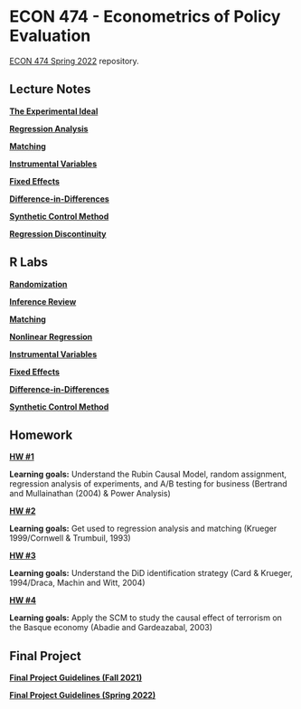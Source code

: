 # ECON 474 - Econometrics of Policy Evaluation

[ECON 474 Spring 2022](https://guerramarcelino.github.io/econ474/) repository.

## Lecture Notes

[**The Experimental Ideal**](https://guerramarcelino.github.io/Econ474/Lectures/Lec1/lec1#1)

[**Regression Analysis**](https://guerramarcelino.github.io/Econ474/Lectures/Lec2/lec2#1)

[**Matching**](https://guerramarcelino.github.io/Econ474/Lectures/Lec3/lec3#1)

[**Instrumental Variables**](https://guerramarcelino.github.io/Econ474/Lectures/Lec4/lec4#1)

[**Fixed Effects**](https://guerramarcelino.github.io/Econ474/Lectures/Lec5/lec5#1)

[**Difference-in-Differences**](https://guerramarcelino.github.io/Econ474/Lectures/Lec6/lec6#1)

[**Synthetic Control Method**](https://guerramarcelino.github.io/Econ474/Lectures/Lec7/lec7#1)

[**Regression Discontinuity**](https://guerramarcelino.github.io/Econ474/Lectures/Lec8/lec8#1)

## R Labs

[**Randomization**](https://guerramarcelino.github.io/474-Rlab/randomized-experiments.html)

[**Inference Review**](https://guerramarcelino.github.io/474-Rlab/inference-review.html)

[**Matching**](https://guerramarcelino.github.io/474-Rlab/subclassification-and-matching.html)

[**Nonlinear Regression**](https://guerramarcelino.github.io/474-Rlab/nonlinear-regression.html)

[**Instrumental Variables**](https://guerramarcelino.github.io/474-Rlab/instrumental-variables.html)

[**Fixed Effects**](https://guerramarcelino.github.io/474-Rlab/fixed-effects.html)

[**Difference-in-Differences**](https://guerramarcelino.github.io/474-Rlab/difference-in-differences.html)

[**Synthetic Control Method**](https://guerramarcelino.github.io/474-Rlab/synthetic-control.html)

## Homework

[**HW #1**](https://guerramarcelino.github.io/Econ474/HW/HW1)

**Learning goals:** Understand the Rubin Causal Model, random assignment, regression analysis of experiments, and A/B testing for business (Bertrand and Mullainathan (2004) & Power Analysis)

[**HW #2**](https://guerramarcelino.github.io/Econ474/HW/HW2)

**Learning goals:** Get used to regression analysis and matching (Krueger 1999/Cornwell & Trumbuil, 1993)

[**HW #3**](https://guerramarcelino.github.io/Econ474/HW/HW3)

**Learning goals:** Understand the DiD identification strategy (Card & Krueger, 1994/Draca, Machin and Witt, 2004)

[**HW #4**](https://guerramarcelino.github.io/Econ474/HW/HW4)

**Learning goals:** Apply the SCM to study the causal effect of terrorism on the Basque economy (Abadie and Gardeazabal, 2003)

## Final Project

[**Final Project Guidelines (Fall 2021)**](https://guerramarcelino.github.io/econ474/projectFA21/)

[**Final Project Guidelines (Spring 2022)**](https://guerramarcelino.github.io/econ474/projectSP22/)
